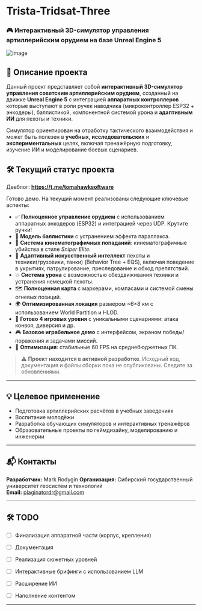 # Trista-Tridsat-Three
### 🎮 Интерактивный 3D-симулятор управления артиллерийским орудием на базе Unreal Engine 5
![image](https://github.com/user-attachments/assets/c08c8d60-8812-4c78-afe5-1e683c150f47)

## 📌 Описание проекта

Данный проект представляет собой **интерактивный 3D-симулятор управления советским артиллерийским орудием**, созданный на движке **Unreal Engine 5** с интеграцией **аппаратных контроллеров** которые выступают в роли ручек наводчика (микроконтроллер ESP32 + энкодеры), баллистикой, компонентной системой урона и **адаптивным ИИ** для пехоты и техники.

Симулятор ориентирован на отработку тактического взаимодействия и может быть полезен в **учебных, исследовательских** и **экспериментальных** целях, включая тренажёрную подготовку, изучение ИИ и моделирование боевых сценариев.

## 🛠 Текущий статус проекта
Девблог: **https://t.me/tomahawksoftware**

Готово демо. На текущий момент реализованы следующие ключевые аспекты:

- ✅ **Полноценное управление орудием** с использованием аппаратных энкодеров (ESP32) и интеграцией через UDP. Крутите ручки!
- 🎯 **Модель баллистики** с устранением эффекта параллакса.
- 🎥 **Система кинематографичных попаданий**: кинематографичные убийства в стиле *Sniper Elite*.
- 🧠 **Адаптивный искусственный интеллект** пехоты и техники(грузовики, танки) (Behavior Tree + EQS), включая поведение в укрытиях, патрулирование, преследование и обход препятствий.
- 💥 **Система урона** с возможностью обездвиживания техники и устранения немецкой пехоты.
- 🗺 **Полноценная карта** с маркерами, компасами и системой смены огневых позиций.
- 🌍 **Оптимизированная локация** размером ~6×8 км с использованием World Partition и HLOD.
- 🧩 **Готово 4 игровых уровня** с уникальными сценариями: атака конвоя, диверсия и др.
- 🎮 **Базовое играбельное демо** с интерфейсом, экраном победы/поражения и задачами миссий.
- 🚀 **Оптимизация**: стабильные 60 FPS на среднебюджетных ПК.

> ⚠️ **Проект находится в активной разработке**. Исходный код, документация и файлы сборки пока не опубликованы. Следите за обновлениями.

---

## 💡 Целевое применение

- Подготовка артиллерийских расчётов в учебных заведениях
- Воспитание молодёжи
- Разработка обучающих симуляторов и интерактивных тренажёров
- Образовательные проекты по геймдизайну, моделированию и инженерии

---

## 📬 Контакты

**Разработчик:** Mark Rodygin
**Организация:** Сибирский государственный университет геосистем и технологий  
**Email:** plaginatordr@gmail.com

---

## 🛠 TODO
- [ ] Финализация аппаратной части (корпус, крепления)
- [ ] Документация

- [ ] Реализация сюжетных уровней
- [ ] Интерактивные брифинги с использованием LLM
- [ ] Расширение ИИ
- [ ] Наполнение контентом



---
